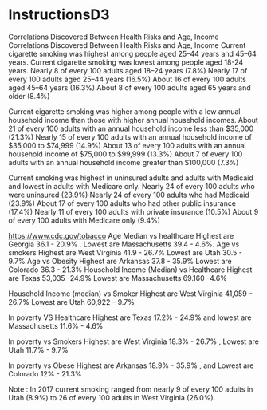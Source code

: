 # InstructionsD3
 Correlations Discovered Between Health Risks and Age, Income
Correlations Discovered Between Health Risks and Age, Income
Current cigarette smoking was highest among people aged 25–44 years and 45–64 years. Current cigarette smoking was lowest among people aged 18-24 years. Nearly 8 of every 100 adults aged 18–24 years (7.8%) Nearly 17 of every 100 adults aged 25–44 years (16.5%) About 16 of every 100 adults aged 45–64 years (16.3%) About 8 of every 100 adults aged 65 years and older (8.4%)

Current cigarette smoking was higher among people with a low annual household income than those with higher annual household incomes. About 21 of every 100 adults with an annual household income less than $35,000 (21.3%) Nearly 15 of every 100 adults with an annual household income of $35,000 to $74,999 (14.9%) About 13 of every 100 adults with an annual household income of $75,000 to $99,999 (13.3%) About 7 of every 100 adults with an annual household income greater than $100,000 (7.3%)

Current smoking was highest in uninsured adults and adults with Medicaid and lowest in adults with Medicare only. Nearly 24 of every 100 adults who were uninsured (23.9%) Nearly 24 of every 100 adults who had Medicaid (23.9%) About 17 of every 100 adults who had other public insurance (17.4%) Nearly 11 of every 100 adults with private insurance (10.5%) About 9 of every 100 adults with Medicare only (9.4%)

https://www.cdc.gov/tobacco
Age Median vs healthcare
Highest are Georgia 36.1 - 20.9% . Lowest are Massachusetts 39.4 - 4.6%.
Age vs smokers
Highest are West Virginia 41.9 - 26.7% Lowest are Utah 30.5 - 9.7%
Age vs Obesity
Highest are Arkansas 37.8 - 35.9% Lowest are Colorado 36.3 - 21.3%
Household Income (Median) vs Healthcare
Highest are Texas 53,035 -24.9% Lowest are Massachusetts 69.160 -4.6%

Household Income (median) vs Smoker
Highest are West Virginia 41,059 – 26.7% Lowest are Utah 60,922 – 9.7%

In poverty VS Healthcare
Highest are Texas 17.2% - 24.9% and lowest are Massachusetts 11.6% - 4.6%

In poverty vs Smokers
Highest are West Virginia 18.3% - 26.7% , Lowest are Utah 11.7% - 9.7%

In poverty vs Obese
Highest are Arkansas 18.9% - 35.9% , and Lowest are Colorado 12% - 21.3%

Note : In 2017 current smoking ranged from nearly 9 of every 100 adults in Utah (8.9%) to 26 of every 100 adults in West Virginia (26.0%).
